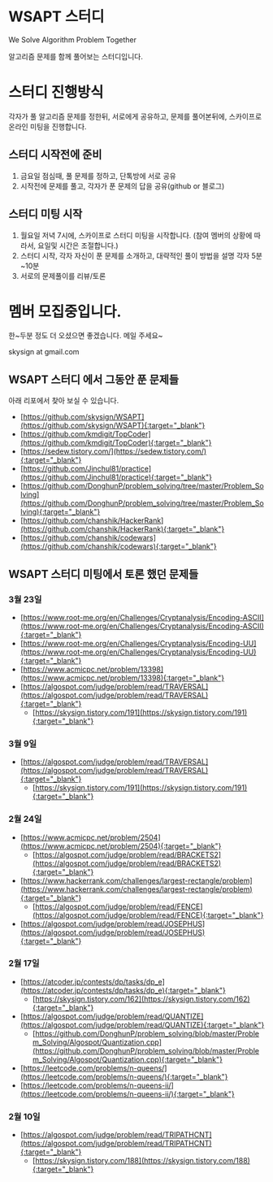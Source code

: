 # WSAPT 스터디
We Solve Algorithm Problem Together

알고리즘 문제를 함께 풀어보는 스터디입니다.

# 스터디 진행방식
각자가 풀 알고리즘 문제를 정한뒤, 서로에게 공유하고, 문제를 풀어본뒤에, 스카이프로 온라인 미팅을 진행합니다.

## 스터디 시작전에 준비
1. 금요일 점심때, 풀 문제를 정하고, 단톡방에 서로 공유
2. 시작전에 문제를 풀고, 각자가 푼 문제의 답을 공유(github or 블로그)

## 스터디 미팅 시작
1. 월요일 저녁 7시에, 스카이프로 스터디 미팅을 시작합니다. (참여 멤버의 상황에 따라서, 요일및 시간은 조절합니다.)
2. 스터디 시작, 각자 자신이 푼 문제를 소개하고, 대략적인 풀이 방법을 설명 각자 5분~10분
3. 서로의 문제풀이를 리뷰/토론

# 멤버 모집중입니다.
한~두분 정도 더 오셨으면 좋겠습니다.
메일 주세요~

skysign at gmail.com

## WSAPT 스터디 에서 그동안 푼 문제들
아래 리포에서 찾아 보실 수 있습니다.
* [https://github.com/skysign/WSAPT](https://github.com/skysign/WSAPT){:target="_blank"}
* [https://github.com/kmdigit/TopCoder](https://github.com/kmdigit/TopCoder){:target="_blank"}
* [https://sedew.tistory.com/](https://sedew.tistory.com/){:target="_blank"}
* [https://github.com/Jinchul81/practice](https://github.com/Jinchul81/practice){:target="_blank"}
* [https://github.com/DonghunP/problem_solving/tree/master/Problem_Solving](https://github.com/DonghunP/problem_solving/tree/master/Problem_Solving){:target="_blank"}
* [https://github.com/chanshik/HackerRank](https://github.com/chanshik/HackerRank){:target="_blank"}
* [https://github.com/chanshik/codewars](https://github.com/chanshik/codewars){:target="_blank"}

## WSAPT 스터디 미팅에서 토론 했던 문제들

### 3월 23일
* [https://www.root-me.org/en/Challenges/Cryptanalysis/Encoding-ASCII](https://www.root-me.org/en/Challenges/Cryptanalysis/Encoding-ASCII){:target="_blank"}
* [https://www.root-me.org/en/Challenges/Cryptanalysis/Encoding-UU](https://www.root-me.org/en/Challenges/Cryptanalysis/Encoding-UU){:target="_blank"}
* [https://www.acmicpc.net/problem/13398](https://www.acmicpc.net/problem/13398){:target="_blank"}
* [https://algospot.com/judge/problem/read/TRAVERSAL](https://algospot.com/judge/problem/read/TRAVERSAL){:target="_blank"}
  - [https://skysign.tistory.com/191](https://skysign.tistory.com/191){:target="_blank"}

### 3월 9일
* [https://algospot.com/judge/problem/read/TRAVERSAL](https://algospot.com/judge/problem/read/TRAVERSAL){:target="_blank"}
  - [https://skysign.tistory.com/191](https://skysign.tistory.com/191){:target="_blank"}

### 2월 24일
* [https://www.acmicpc.net/problem/2504](https://www.acmicpc.net/problem/2504){:target="_blank"}
  - [https://algospot.com/judge/problem/read/BRACKETS2](https://algospot.com/judge/problem/read/BRACKETS2){:target="_blank"}
* [https://www.hackerrank.com/challenges/largest-rectangle/problem](https://www.hackerrank.com/challenges/largest-rectangle/problem){:target="_blank"}
  - [https://algospot.com/judge/problem/read/FENCE](https://algospot.com/judge/problem/read/FENCE){:target="_blank"}
* [https://algospot.com/judge/problem/read/JOSEPHUS](https://algospot.com/judge/problem/read/JOSEPHUS){:target="_blank"}

### 2월 17일
* [https://atcoder.jp/contests/dp/tasks/dp_e](https://atcoder.jp/contests/dp/tasks/dp_e){:target="_blank"}
  - [https://skysign.tistory.com/162](https://skysign.tistory.com/162){:target="_blank"}
* [https://algospot.com/judge/problem/read/QUANTIZE](https://algospot.com/judge/problem/read/QUANTIZE){:target="_blank"}
  - [https://github.com/DonghunP/problem_solving/blob/master/Problem_Solving/Algospot/Quantization.cpp](https://github.com/DonghunP/problem_solving/blob/master/Problem_Solving/Algospot/Quantization.cpp){:target="_blank"}
* [https://leetcode.com/problems/n-queens/](https://leetcode.com/problems/n-queens/){:target="_blank"}
* [https://leetcode.com/problems/n-queens-ii/](https://leetcode.com/problems/n-queens-ii/){:target="_blank"}

### 2월 10일
* [https://algospot.com/judge/problem/read/TRIPATHCNT](https://algospot.com/judge/problem/read/TRIPATHCNT){:target="_blank"}
  - [https://skysign.tistory.com/188](https://skysign.tistory.com/188){:target="_blank"}
